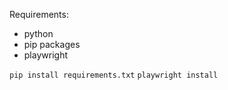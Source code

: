 Requirements:
- python
- pip packages
- playwright

`pip install requirements.txt`
`playwright install`